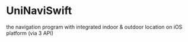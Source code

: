 # UniNaviSwift
the navigation program with integrated indoor &amp; outdoor location on iOS platform (via 3 API)
